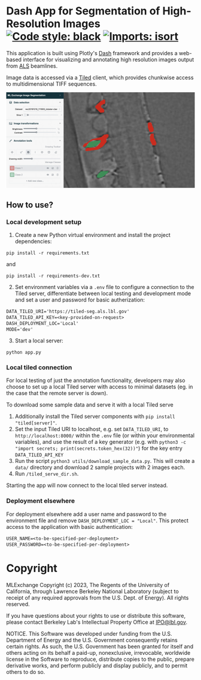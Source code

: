 # Dash App for Segmentation of High-Resolution Images [![Code style: black](https://img.shields.io/badge/code%20style-black-000000.svg)](https://github.com/psf/black) [![Imports: isort](https://img.shields.io/badge/%20imports-isort-%231674b1)](https://pycqa.github.io/isort/)


This application is built using Plotly's [Dash](https://dash.plotly.com/) framework and provides a web-based interface for visualizing and annotating high resolution images output from [ALS](https://als.lbl.gov/) beamlines.

Image data is accessed via a [Tiled](https://github.com/bluesky/tiled) client, which provides chunkwise access to multidimensional TIFF sequences.

![plot](assets/preview.png)

## How to use?

### Local development setup

1. Create a new Python virtual environment and install the project dependencies:

```
pip install -r requirements.txt
```

and

```
pip install -r requirements-dev.txt
```

2. Set environment variables via a `.env` file to configure a connection to the Tiled server, differentiate between local testing and development mode and set a user and password for basic autherization:

```
DATA_TILED_URI='https://tiled-seg.als.lbl.gov'
DATA_TILED_API_KEY=<key-provided-on-request>
DASH_DEPLOYMENT_LOC='Local'
MODE='dev'
```

3. Start a local server:

```
python app.py
```

### Local tiled connection

For local testing of just the annotation functionality, developers may also choose to set up a local Tiled server with access to minimal datasets (eg. in the case that the remote server is down).

To download some sample data and serve it with a local Tiled serve
1. Additionally install the Tiled server components with `pip install "tiled[server]"`.
2. Set the input Tiled URI to localhost, e.g. set `DATA_TILED_URI`, to `http://localhost:8000/` within the `.env` file (or within your environmental variables), and use the result of a key generator (e.g. with `python3 -c "import secrets; print(secrets.token_hex(32))"`) for the key entry `DATA_TILED_API_KEY`
2. Run the script `python3 utils/download_sample_data.py`. This will create a `data/` directory and download 2 sample projects with 2 images each.
3. Run `/tiled_serve_dir.sh`.

Starting the app will now connect to the local tiled server instead.

### Deployment elsewhere

For deployment elsewhere add a user name and password to the environment file and remove `DASH_DEPLOYMENT_LOC = "Local"`. This protect access to the application with basic authentication:

```
USER_NAME=<to-be-specified-per-deployment>
USER_PASSWORD=<to-be-specified-per-deployment>
```

# Copyright
MLExchange Copyright (c) 2023, The Regents of the University of California, through Lawrence Berkeley National Laboratory (subject to receipt of any required approvals from the U.S. Dept. of Energy). All rights reserved.

If you have questions about your rights to use or distribute this software, please contact Berkeley Lab's Intellectual Property Office at IPO@lbl.gov.

NOTICE.  This Software was developed under funding from the U.S. Department of Energy and the U.S. Government consequently retains certain rights.  As such, the U.S. Government has been granted for itself and others acting on its behalf a paid-up, nonexclusive, irrevocable, worldwide license in the Software to reproduce, distribute copies to the public, prepare derivative works, and perform publicly and display publicly, and to permit others to do so.
